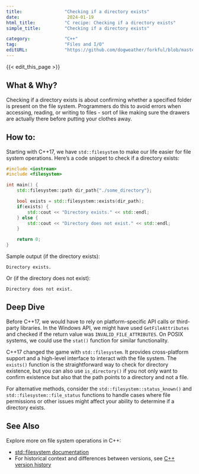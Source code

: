 ```yaml
---
title:                "Checking if a directory exists"
date:                  2024-01-19
html_title:           "C recipe: Checking if a directory exists"
simple_title:         "Checking if a directory exists"

category:             "C++"
tag:                  "Files and I/O"
editURL:              "https://github.com/dogweather/forkful/blob/master/content/en/cpp/checking-if-a-directory-exists.md"
---
```


{{< edit_this_page >}}

## What & Why?

Checking if a directory exists is about confirming whether a specified folder is present on the file system. Programmers do this to avoid errors when accessing, reading, or writing to files - sort of like making sure the drawers are actually there before putting your clothes away.

## How to:

Starting with C++17, we have `std::filesystem` to make our life easier for file system operations. Here’s a code snippet to check if a directory exists:

```C++
#include <iostream>
#include <filesystem>

int main() {
    std::filesystem::path dir_path{"./some_directory"};

    bool exists = std::filesystem::exists(dir_path);
    if(exists) {
        std::cout << "Directory exists." << std::endl;
    } else {
        std::cout << "Directory does not exist." << std::endl;
    }

    return 0;
}
```

Sample output (if the directory exists):
```
Directory exists.
```

Or (if the directory does not exist):
```
Directory does not exist.
```

## Deep Dive

Before C++17, we would have to rely on platform-specific API calls or third-party libraries. In the Windows API, we might have used `GetFileAttributes` and checked if the return value was `INVALID_FILE_ATTRIBUTES`. On POSIX systems, we could use the `stat()` function for similar functionality.

C++17 changed the game with `std::filesystem`. It provides cross-platform support and a high-level interface to interact with the file system. The `exists()` function is the straightforward way to check for directory existence, but you can also use `is_directory()` if you not only want to confirm existence but also that the path points to a directory and not a file.

For alternative methods, consider the `std::filesystem::status_known()` and `std::filesystem::file_status` functions to handle cases where file permissions or other issues might affect your ability to determine if a directory exists.

## See Also

Explore more on file system operations in C++:

- [std::filesystem documentation](https://en.cppreference.com/w/cpp/filesystem)
- For historical context and differences between versions, see [C++ version history](https://en.cppreference.com/w/cpp/compiler_support)
